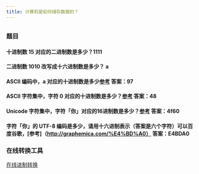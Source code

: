 ```yaml
---
title: 计算机是如何储存数据的？
---
```

##

### 题目
#### 十进制数 15 对应的二进制数是多少？1111
#### 二进制数 1010 改写成十六进制数是多少？ a
#### ASCII 编码中，a 对应的十进制数是多少[参考](http://pic.pimg.tw/isvincent/4b512eb611a6f.png?v=1263611574)  答案：97
#### ASCII 字符集中，字符 0 对应的十进制数是多少？[参考](http://pic.pimg.tw/isvincent/4b512eb611a6f.png?v=1263611574)    答案：48
#### Unicode 字符集中，字符「你」对应的16进制数是多少？[参考](http://tool.chinaz.com/tools/unicode.aspx)    答案：4f60
#### 字符「你」的 UTF-8 编码是多少，请用十六进制表示（答案是六个字符）可以百度谷歌，[参考]（http://graphemica.com/%E4%BD%A0）  答案：E4BDA0

### 在线转换工具
[在线进制转换](https://www.sojson.com/hexconvert.html)
